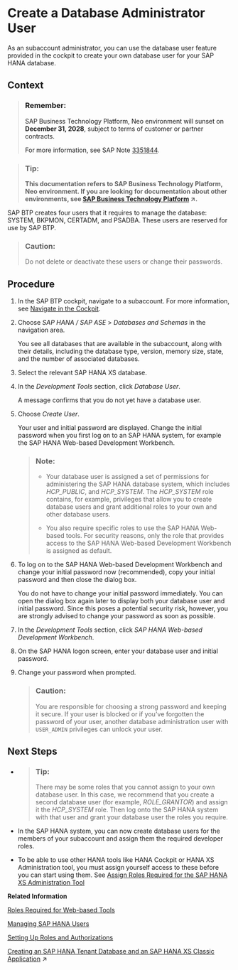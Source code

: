 <!-- loioc0fce6f0322246daaf1e29a25414f15e -->

# Create a Database Administrator User

As an subaccount administrator, you can use the database user feature provided in the cockpit to create your own database user for your SAP HANA database.



<a name="loioc0fce6f0322246daaf1e29a25414f15e__d458e18"/>

## Context

> ### Remember:  
> SAP Business Technology Platform, Neo environment will sunset on **December 31, 2028**, subject to terms of customer or partner contracts.
> 
> For more information, see SAP Note [3351844](https://me.sap.com/notes/3351844).

> ### Tip:  
> **This documentation refers to SAP Business Technology Platform, Neo environment. If you are looking for documentation about other environments, see [SAP Business Technology Platform](https://help.sap.com/viewer/65de2977205c403bbc107264b8eccf4b/Cloud/en-US/6a2c1ab5a31b4ed9a2ce17a5329e1dd8.html "SAP Business Technology Platform (SAP BTP) is an integrated offering comprised of the following technology portfolios: application development; process automation; integration; data, analytics, and enterprise planning; artificial intelligence. The platform offers users the ability to turn data into business value, compose end-to-end business processes, connect entire IT landscapes, and personalize, build and extend SAP applications. This reduces the overall total cost of ownership maintaining SAP landscapes and third-party software across end-to-end business processes.") :arrow_upper_right:.**

SAP BTP creates four users that it requires to manage the database: SYSTEM, BKPMON, CERTADM, and PSADBA. These users are reserved for use by SAP BTP.

> ### Caution:  
> Do not delete or deactivate these users or change their passwords.



<a name="loioc0fce6f0322246daaf1e29a25414f15e__d458e36"/>

## Procedure

1.  In the SAP BTP cockpit, navigate to a subaccount. For more information, see [Navigate in the Cockpit](../50-administration-and-ops-neo/navigate-in-the-cockpit-fdeff7e.md).

2.  Choose *SAP HANA / SAP ASE* \> *Databases and Schemas* in the navigation area.

    You see all databases that are available in the subaccount, along with their details, including the database type, version, memory size, state, and the number of associated databases.

3.  Select the relevant SAP HANA XS database.

4.  In the *Development Tools* section, click *Database User*.

    A message confirms that you do not yet have a database user.

5.  Choose *Create User*.

    Your user and initial password are displayed. Change the initial password when you first log on to an SAP HANA system, for example the SAP HANA Web-based Development Workbench.

    > ### Note:  
    > -   Your database user is assigned a set of permissions for administering the SAP HANA database system, which includes *HCP\_PUBLIC*, and *HCP\_SYSTEM*. The *HCP\_SYSTEM* role contains, for example, privileges that allow you to create database users and grant additional roles to your own and other database users.
    > 
    > -   You also require specific roles to use the SAP HANA Web-based tools. For security reasons, only the role that provides access to the SAP HANA Web-based Development Workbench is assigned as default.

6.  To log on to the SAP HANA Web-based Development Workbench and change your initial password now \(recommended\), copy your initial password and then close the dialog box.

    You do not have to change your initial password immediately. You can open the dialog box again later to display both your database user and initial password. Since this poses a potential security risk, however, you are strongly advised to change your password as soon as possible.

7.  In the *Development Tools* section, click *SAP HANA Web-based Development Workbench*.

8.  On the SAP HANA logon screen, enter your database user and initial password.

9.  Change your password when prompted.

    > ### Caution:  
    > You are responsible for choosing a strong password and keeping it secure. If your user is blocked or if you've forgotten the password of your user, another database administration user with `USER_ADMIN` privileges can unlock your user.




## Next Steps

-   > ### Tip:  
    > There may be some roles that you cannot assign to your own database user. In this case, we recommend that you create a second database user \(for example, *ROLE\_GRANTOR*\) and assign it the *HCP\_SYSTEM* role. Then log onto the SAP HANA system with that user and grant your database user the roles you require.

-   In the SAP HANA system, you can now create database users for the members of your subaccount and assign them the required developer roles.

-   To be able to use other HANA tools like HANA Cockpit or HANA XS Administration tool, you must assign yourself access to these before you can start using them. See [Assign Roles Required for the SAP HANA XS Administration Tool](assign-roles-required-for-the-sap-hana-xs-administration-tool-c006db5.md#loioc006db57b3654c5fbcd9f6136b556c3d)


**Related Information**  


[Roles Required for Web-based Tools](assign-roles-required-for-the-sap-hana-xs-administration-tool-c006db5.md#loiod7c4ca5dac4f4dbbb47901eebe9ea0d1 "To use the SAP HANA Web-based tools, you require specific roles.")

[Managing SAP HANA Users](http://help.sap.com/saphelp_hanaplatform/helpdata/en/ed/7af17e5ae14de694d9bee5f35098f4/content.htm?frameset=/en/c0/555f0bbb5710148faabb0a6e35c457/frameset.htm)

[Setting Up Roles and Authorizations](http://help.sap.com/saphelp_hanaplatform/helpdata/en/8f/f545995b594245b2508a380457fbc8/content.htm?frameset=/en/9a/b0b327addd411ab6eadeba205a889e/frameset.htm)

[Creating an SAP HANA Tenant Database and an SAP HANA XS Classic Application](https://help.sap.com/viewer/d4790b2de2f4429db6f3dff54e4d7b3a/Cloud/en-US/a4b1a6abc13f45d58c9a156b81487d8a.html "Create and bind an SAP HANA tenant database to an SAP HANA XS classic application using the SAP BTP cockpit, the SAP HANA cockpit and the SAP HANA Web-Based Development Workbench.") :arrow_upper_right:

